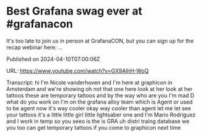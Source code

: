 # Best Grafana swag ever at #grafanacon

It's too late to join us in person at GrafanaCON, but you can sign up for the recap webinar here: ...

Published on 2024-04-10T07:00:06Z

URL: https://www.youtube.com/watch?v=GX9AlhH-WoQ

Transcript: hi I'm Nicole vanderhoven and I'm here at graphicon in Amsterdam and we're showing oh not that one here look at her look at her tattoos these are temporary tattoos and by the way who are you I'm mad D what do you work on I'm on the grafana alloy team which is Agent or used to be agent now it's way cooler okay way cooler than agent let me let see your tattoos it's a little little girl little lightsaber one and I'm Mario Rodriguez and I work in temp so you seeo is the is GRA uh distri traing database we you too can get temporary tattoos if you come to graphicon next time

